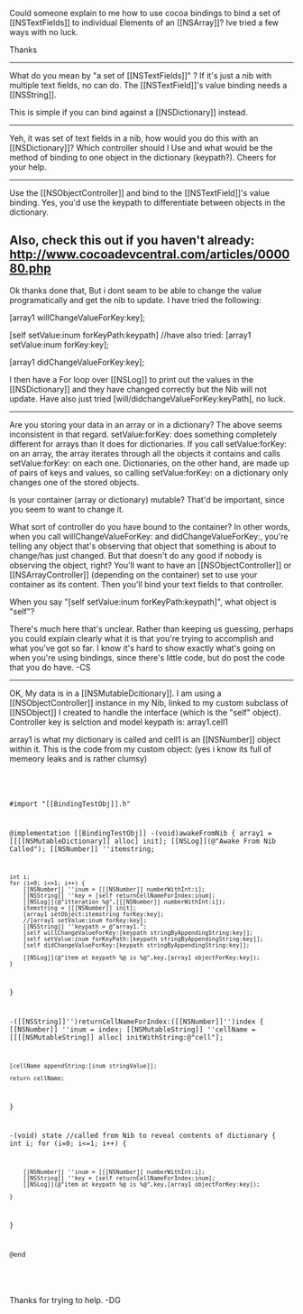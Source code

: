 

Could someone explain to me how to use cocoa bindings to bind a set of [[NSTextFields]] to individual Elements of an [[NSArray]]? 
Ive tried a few ways with no luck.

Thanks

----

What do you mean by "a set of [[NSTextFields]]" ?  If it's just a nib with multiple text fields, no can do.  The [[NSTextField]]'s value binding needs a [[NSString]].

This is simple if you can bind against a [[NSDictionary]] instead.


----

Yeh, it was set of text fields in a nib, how would you do this with an [[NSDictionary]]? Which controller should I Use and what would be the method of binding to one object in the dictionary (keypath?).
Cheers for your help. 


----

Use the [[NSObjectController]] and bind to the [[NSTextField]]'s value binding.  Yes, you'd use the keypath to differentiate between objects in the dictionary.

Also, check this out if you haven't already:
http://www.cocoadevcentral.com/articles/000080.php
----

Ok thanks done that, But i dont seam to be able to change the value programatically and get the nib to update.
I have tried the following:

[array1 willChangeValueForKey:key];

[self setValue:inum forKeyPath:keypath] //have also tried: [array1 setValue:inum forKey:key];

[array1 didChangeValueForKey:key];

I then have a For loop over [[NSLog]] to print out the values in the [[NSDictionary]] and they have changed correctly but the Nib will not update.
Have also just tried [will/didchangeValueForKey:keyPath], no luck.

----
Are you storing your data in an array or in a dictionary? The above seems inconsistent in that regard. setValue:forKey: does something completely different for arrays than it does for dictionaries. If you call setValue:forKey: on an array, the array iterates through all the objects it contains and calls setValue:forKey: on each one. Dictionaries, on the other hand, are made up of pairs of keys and values, so calling setValue:forKey: on a dictionary only changes one of the stored objects.

Is your container (array or dictionary) mutable? That'd be important, since you seem to want to change it.

What sort of controller do you have bound to the container? In other words, when you call willChangeValueForKey: and didChangeValueForKey:, you're telling any object that's observing that object that something is about to change/has just changed. But that doesn't do any good if nobody is observing the object, right? You'll want to have an [[NSObjectController]] or [[NSArrayController]] (depending on the container) set to use your container as its content. Then you'll bind your text fields to that controller.

When you say "[self setValue:inum forKeyPath:keypath]", what object is "self"?

There's much here that's unclear. Rather than keeping us guessing, perhaps you could explain clearly what it is that you're trying to accomplish and what you've got so far. I know it's hard to show exactly what's going on when you're using bindings, since there's little code, but do post the code that you do have. -CS

----

OK,
My data is in a [[NSMutableDcitionary]].
I am using a [[NSObjectController]] instance in my Nib, linked to my custom subclass of [[NSObject]] I created to handle the interface (which is the "self" object). Controller key is selction and model keypath is: array1.cell1

array1 is what my dictionary is called and cell1 is an [[NSNumber]] object within it. 
This is the code from my custom object: (yes i know its full of memeory leaks and is rather clumsy)
#  <code> 

#import "[[BindingTestObj]].h"

@implementation [[BindingTestObj]]
-(void)awakeFromNib
{
	array1 = [[[[NSMutableDictionary]] alloc] init];
	[[NSLog]](@"Awake From Nib Called");
	[[NSNumber]] ''itemstring;
	
	int i;
	for (i=0; i<=1; i++) {
		[[NSNumber]] ''inum = [[[NSNumber]] numberWithInt:i];
		[[NSString]] ''key = [self returnCellNameForIndex:inum];
		[[NSLog]](@"itteration %@",[[[NSNumber]] numberWithInt:i]);
		itemstring = [[[NSNumber]] init];
		[array1 setObject:itemstring forKey:key];
		//[array1 setValue:inum forKey:key];
		[[NSString]] ''keypath = @"array1.";
		[self willChangeValueForKey:[keypath stringByAppendingString:key]];
		[self setValue:inum forKeyPath:[keypath stringByAppendingString:key]];
		[self didChangeValueForKey:[keypath stringByAppendingString:key]];
		
		[[NSLog]](@"item at keypath %@ is %@",key,[array1 objectForKey:key]);
	}
}

-([[NSString]]'')returnCellNameForIndex:([[NSNumber]]'')index
{
	[[NSNumber]] ''inum = index;
	[[NSMutableString]] ''cellName = [[[[NSMutableString]] alloc] initWithString:@"cell"];

	[cellName appendString:[inum stringValue]];
	
	return cellName;
}

-(void) state //called from Nib to reveal contents of dictionary
{
	int i;
	for (i=0; i<=1; i++) {
		
		[[NSNumber]] ''inum = [[[NSNumber]] numberWithInt:i];
		[[NSString]] ''key = [self returnCellNameForIndex:inum];
		[[NSLog]](@"item at keypath %@ is %@",key,[array1 objectForKey:key]);
		
	}
	 
}
	
@end
# </code>

Thanks for trying to help. -DG